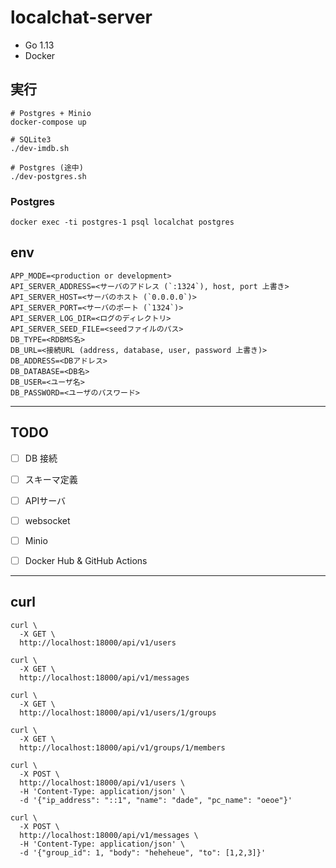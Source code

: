 # localchat-server

- Go 1.13
- Docker


## 実行
```
# Postgres + Minio
docker-compose up

# SQLite3
./dev-imdb.sh

# Postgres (途中)
./dev-postgres.sh
```


### Postgres
```
docker exec -ti postgres-1 psql localchat postgres
```


## env
```
APP_MODE=<production or development>
API_SERVER_ADDRESS=<サーバのアドレス (`:1324`), host, port 上書き>
API_SERVER_HOST=<サーバのホスト (`0.0.0.0`)>
API_SERVER_PORT=<サーバのポート (`1324`)>
API_SERVER_LOG_DIR=<ログのディレクトリ>
API_SERVER_SEED_FILE=<seedファイルのパス>
DB_TYPE=<RDBMS名>
DB_URL=<接続URL (address, database, user, password 上書き)>
DB_ADDRESS=<DBアドレス>
DB_DATABASE=<DB名>
DB_USER=<ユーザ名>
DB_PASSWORD=<ユーザのパスワード>
```


------------------------------------------------------------------------

## TODO
- [ ] DB 接続
- [ ] スキーマ定義
- [ ] APIサーバ
- [ ] websocket
- [ ] Minio
- [ ] Docker Hub & GitHub Actions


------------------------------------------------------------------------
## curl
```
curl \
  -X GET \
  http://localhost:18000/api/v1/users

curl \
  -X GET \
  http://localhost:18000/api/v1/messages

curl \
  -X GET \
  http://localhost:18000/api/v1/users/1/groups

curl \
  -X GET \
  http://localhost:18000/api/v1/groups/1/members

curl \
  -X POST \
  http://localhost:18000/api/v1/users \
  -H 'Content-Type: application/json' \
  -d '{"ip_address": "::1", "name": "dade", "pc_name": "oeoe"}'

curl \
  -X POST \
  http://localhost:18000/api/v1/messages \
  -H 'Content-Type: application/json' \
  -d '{"group_id": 1, "body": "heheheue", "to": [1,2,3]}'


```
